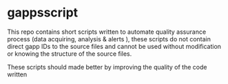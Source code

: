 # gappsscript
This repo contains short scripts written to automate quality assurance process (data acquiring, analysis &amp; alerts ), these scripts do not contain direct gapp IDs to the source files and cannot be used without modification or knowing the structure of the source files.

These scripts should made better by improving the quality of the code written
